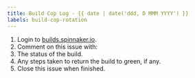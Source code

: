 ```yaml
---
title: Build Cop Log - {{ date | date('ddd, D MMM YYYY') }}
labels: build-cop-rotation
---
```


1. Login to [builds.spinnaker.io](https://builds.spinnaker.io).
1. Comment on this issue with:
  1. The status of the build.
  1. Any steps taken to return the build to green, if any.
1. Close this issue when finished.
